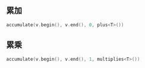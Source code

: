 <!--
 * @Description: 
 * @Version: 1.0
 * @Author: DaLao
 * @Email: dalao_li@163.com
 * @Date: 2021-11-28 00:35:54
 * @LastEditors: DaLao
 * @LastEditTime: 2022-01-10 00:28:11
-->


## 累加

```c
accumulate(v.begin(), v.end(), 0, plus<T>())
```

## 累乘

```c
accumulate(v.begin(), v.end(), 1, multiplies<T>())
```
